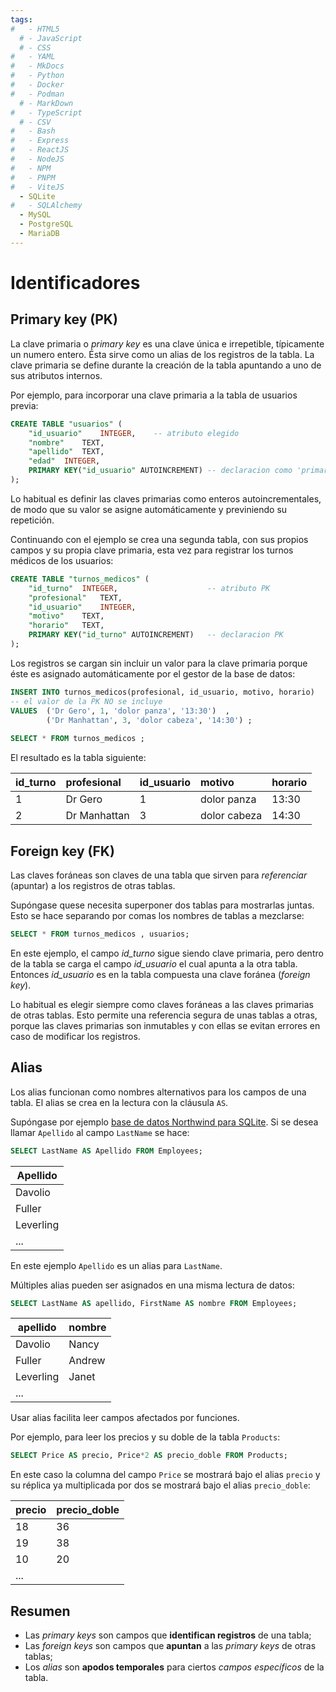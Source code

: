 ```yaml
---
tags:
#   - HTML5
  # - JavaScript
  # - CSS
#   - YAML
#   - MkDocs
#   - Python
#   - Docker
#   - Podman
  # - MarkDown
#   - TypeScript
  # - CSV
#   - Bash
#   - Express
#   - ReactJS
#   - NodeJS
#   - NPM
#   - PNPM
#   - ViteJS
  - SQLite
#   - SQLAlchemy
  - MySQL
  - PostgreSQL
  - MariaDB
---
```






# Identificadores

## Primary key (PK)

La clave primaria o *primary key* es una clave única e irrepetible, típicamente un numero entero. 
Ésta sirve como un alias de los registros de la tabla.
La clave primaria se define durante la creación de la tabla apuntando a uno de sus atributos internos.

Por ejemplo, para incorporar una clave primaria a la tabla de usuarios previa:

```sql title="Tabla usuarios - con clave primaria" hl_lines="2 6"
CREATE TABLE "usuarios" (
	"id_usuario"	INTEGER,    -- atributo elegido
	"nombre"	TEXT,
	"apellido"	TEXT,
	"edad"	INTEGER,
	PRIMARY KEY("id_usuario" AUTOINCREMENT) -- declaracion como 'primary key'
);
```

Lo habitual es definir las claves primarias como enteros autoincrementales, de modo que su valor se asigne automáticamente y previniendo su repetición.   


Continuando con el ejemplo se crea una segunda tabla, con sus propios campos y su propia clave primaria, esta vez para registrar los turnos médicos de los usuarios:

```sql title="Tabla turnos - con clave primaria" hl_lines="2 7"
CREATE TABLE "turnos_medicos" (
	"id_turno"	INTEGER,                    -- atributo PK
	"profesional"	TEXT,
	"id_usuario"	INTEGER,
	"motivo"	TEXT,
	"horario"	TEXT,
	PRIMARY KEY("id_turno" AUTOINCREMENT)   -- declaracion PK
);
```

Los registros se cargan sin incluir un valor para la clave primaria porque éste es asignado automáticamente por el gestor de la base de datos:

```sql title="Carga de datos - primary "
INSERT INTO turnos_medicos(profesional, id_usuario, motivo, horario)
-- el valor de la PK NO se incluye 
VALUES 	('Dr Gero', 1, 'dolor panza', '13:30')  ,	
		('Dr Manhattan', 3, 'dolor cabeza', '14:30') ;	
		
SELECT * FROM turnos_medicos ;
```

El resultado es la tabla siguiente:

|id_turno|profesional|id_usuario|motivo|horario|
|:---|:---|:----|:---|:---|
|1|	Dr Gero|1|dolor panza|13:30|
|2|	Dr Manhattan|3|dolor cabeza|14:30|


## Foreign key (FK)

Las claves foráneas son claves de una tabla que sirven para *referenciar* (apuntar) a los registros de otras tablas. 



Supóngase quese necesita superponer dos tablas para mostrarlas juntas.
Esto se hace separando por comas los nombres de tablas a mezclarse:

```sql title="Claves primarias y foráneas"
SELECT * FROM turnos_medicos , usuarios;
```
En este ejemplo, el campo *id_turno* sigue siendo clave primaria, 
pero dentro de la tabla se carga el campo *id_usuario* el cual apunta a la otra tabla. 
Entonces *id_usuario* es en la tabla compuesta una clave foránea (*foreign key*).

Lo habitual es elegir siempre como claves foráneas a las claves primarias de otras tablas.
Esto permite una referencia segura de unas tablas a otras, 
porque las claves primarias son inmutables 
y con ellas se evitan errores en caso de modificar los registros.

## Alias

Los alias funcionan como nombres alternativos para los campos de una tabla.
El alias se crea en la lectura con la cláusula `AS`.

Supóngase por ejemplo [base de datos Northwind para SQLite](../anexos/northwind.md). 
Si se desea llamar 
`Apellido` al campo `LastName` se hace:


```sql title="Alias - campo único"
SELECT LastName AS Apellido FROM Employees;
```


|Apellido|
|---|
|Davolio|
|Fuller|
|Leverling|
|...|





En este ejemplo `Apellido` es un alias para `LastName`.

Múltiples alias pueden ser asignados en una misma lectura de datos:


```sql title="Alias - múltiples campos"
SELECT LastName AS apellido, FirstName AS nombre FROM Employees;
```

|apellido	|nombre|
|---|---|
|Davolio	|Nancy|
|Fuller	|Andrew|
|Leverling	|Janet|
|...|




Usar alias facilita leer campos afectados por funciones.

Por ejemplo, para leer los precios y su doble de la tabla `Products`:
```sql title="Alias para funciones"
SELECT Price AS precio, Price*2 AS precio_doble FROM Products;
```

En este caso la columna del campo `Price` se mostrará bajo el alias `precio` y su réplica ya multiplicada por dos se mostrará bajo el alias `precio_doble`:

|precio | precio_doble|
|---|---|
|18	| 36 |
|19	| 38 |
|10	| 20 |
|...|


## Resumen

- Las *primary keys* son campos que **identifican registros** de una tabla;
- Las *foreign keys* son campos que **apuntan** a las *primary keys* de otras tablas;
- Los *alias* son **apodos temporales** para ciertos *campos específicos* de la tabla.


